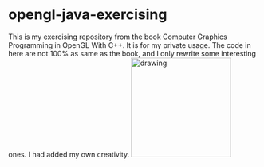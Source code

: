# opengl-java-exercising
This is my exercising repository from the book Computer Graphics Programming in OpenGL With C++.
It is for my private usage. The code in here are not 100% as same as the book, and I only rewrite some interesting ones.
I had added my own creativity.
<img src="https://cf-assets2.tenlong.com.tw/product_images/images/000/043/372/webp/59633lt.webp?1669972374&#41" alt="drawing" width="200"/>
